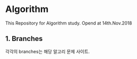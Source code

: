 # Algorithm
This Repository for Algorithm study. Opend at 14th.Nov.2018

## 1. Branches
각각의 branches는 해당 알고리 문제 사이트.
